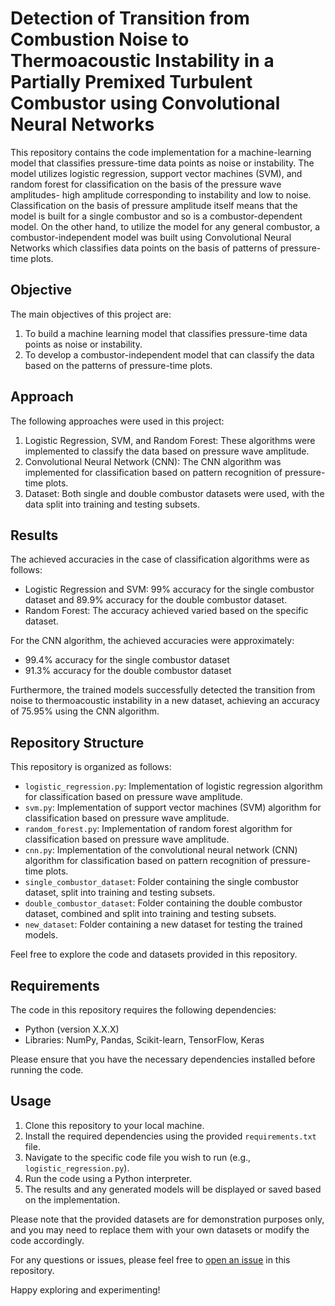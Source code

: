 # Detection of Transition from Combustion Noise to Thermoacoustic Instability in a Partially Premixed Turbulent Combustor using Convolutional Neural Networks

This repository contains the code implementation for a machine-learning model that classifies pressure-time data points as noise or instability. The model utilizes logistic regression, support vector machines (SVM), and random forest for classification on the basis of the pressure wave amplitudes- high amplitude corresponding to instability and low to noise. Classification on the basis of pressure amplitude itself means that the model is built for a single combustor and so is a combustor-dependent model. On the other hand, to utilize the model for any general combustor, a combustor-independent model was built using Convolutional Neural Networks which classifies data points on the basis of patterns of pressure-time plots.

## Objective

The main objectives of this project are:
1. To build a machine learning model that classifies pressure-time data points as noise or instability.
2. To develop a combustor-independent model that can classify the data based on the patterns of pressure-time plots.

## Approach

The following approaches were used in this project:
1. Logistic Regression, SVM, and Random Forest: These algorithms were implemented to classify the data based on pressure wave amplitude.
2. Convolutional Neural Network (CNN): The CNN algorithm was implemented for classification based on pattern recognition of pressure-time plots.
3. Dataset: Both single and double combustor datasets were used, with the data split into training and testing subsets.

## Results

The achieved accuracies in the case of classification algorithms were as follows:
- Logistic Regression and SVM: 99% accuracy for the single combustor dataset and 89.9% accuracy for the double combustor dataset.
- Random Forest: The accuracy achieved varied based on the specific dataset.

For the CNN algorithm, the achieved accuracies were approximately:
- 99.4% accuracy for the single combustor dataset
- 91.3% accuracy for the double combustor dataset

Furthermore, the trained models successfully detected the transition from noise to thermoacoustic instability in a new dataset, achieving an accuracy of 75.95% using the CNN algorithm.

## Repository Structure

This repository is organized as follows:

- `logistic_regression.py`: Implementation of logistic regression algorithm for classification based on pressure wave amplitude.
- `svm.py`: Implementation of support vector machines (SVM) algorithm for classification based on pressure wave amplitude.
- `random_forest.py`: Implementation of random forest algorithm for classification based on pressure wave amplitude.
- `cnn.py`: Implementation of the convolutional neural network (CNN) algorithm for classification based on pattern recognition of pressure-time plots.
- `single_combustor_dataset`: Folder containing the single combustor dataset, split into training and testing subsets.
- `double_combustor_dataset`: Folder containing the double combustor dataset, combined and split into training and testing subsets.
- `new_dataset`: Folder containing a new dataset for testing the trained models.

Feel free to explore the code and datasets provided in this repository.

## Requirements

The code in this repository requires the following dependencies:
- Python (version X.X.X)
- Libraries: NumPy, Pandas, Scikit-learn, TensorFlow, Keras

Please ensure that you have the necessary dependencies installed before running the code.

## Usage

1. Clone this repository to your local machine.
2. Install the required dependencies using the provided `requirements.txt` file.
3. Navigate to the specific code file you wish to run (e.g., `logistic_regression.py`).
4. Run the code using a Python interpreter.
5. The results and any generated models will be displayed or saved based on the implementation.

Please note that the provided datasets are for demonstration purposes only, and you may need to replace them with your own datasets or modify the code accordingly.

For any questions or issues, please feel free to [open an issue](https://github.com/aakarsh-1123/Surge/issues) in this repository.

Happy exploring and experimenting!
